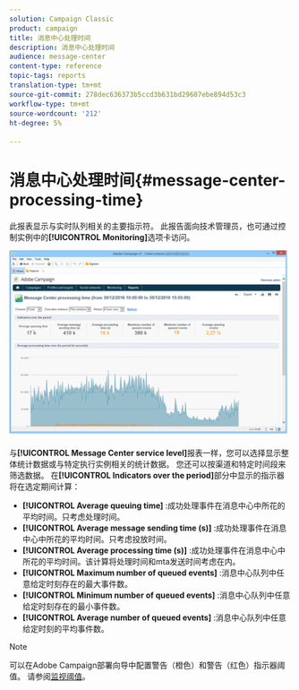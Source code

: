 ```yaml
---
solution: Campaign Classic
product: campaign
title: 消息中心处理时间
description: 消息中心处理时间
audience: message-center
content-type: reference
topic-tags: reports
translation-type: tm+mt
source-git-commit: 278dec636373b5ccd3b631bd29607ebe894d53c3
workflow-type: tm+mt
source-wordcount: '212'
ht-degree: 5%

---
```



# 消息中心处理时间{#message-center-processing-time}

此报表显示与实时队列相关的主要指示符。 此报告面向技术管理员，也可通过控制实例中的&#x200B;**[!UICONTROL Monitoring]**&#x200B;选项卡访问。

![](assets/mc_reports_2.png)

与&#x200B;**[!UICONTROL Message Center service level]**&#x200B;报表一样，您可以选择显示整体统计数据或与特定执行实例相关的统计数据。 您还可以按渠道和特定时间段来筛选数据。 在&#x200B;**[!UICONTROL Indicators over the period]**&#x200B;部分中显示的指示器将在选定期间计算：

* **[!UICONTROL Average queuing time]** :成功处理事件在消息中心中所花的平均时间。只考虑处理时间。
* **[!UICONTROL Average message sending time (s)]** :成功处理事件在消息中心中所花的平均时间。只考虑投放时间。
* **[!UICONTROL Average processing time (s)]** :成功处理事件在消息中心中所花的平均时间。该计算将处理时间和mta发送时间考虑在内。
* **[!UICONTROL Maximum number of queued events]** :消息中心队列中任意给定时刻存在的最大事件数。
* **[!UICONTROL Minimum number of queued events]** :消息中心队列中任意给定时刻存在的最小事件数。
* **[!UICONTROL Average number of queued events]** :消息中心队列中任意给定时刻的平均事件数。

>[!NOTE]
>
>可以在Adobe Campaign部署向导中配置警告（橙色）和警告（红色）指示器阈值。 请参阅[监视阈值](../../message-center/using/monitoring-thresholds.md)。

